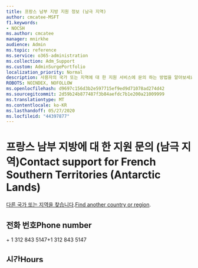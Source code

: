 ```yaml
---
title: 프랑스 남부 지방 지원 정보 (남극 지역)
author: cmcatee-MSFT
f1.keywords:
- NOCSH
ms.author: cmcatee
manager: mnirkhe
audience: Admin
ms.topic: reference
ms.service: o365-administration
ms.collection: Adm_Support
ms.custom: AdminSurgePortfolio
localization_priority: Normal
description: 사용자의 국가 또는 지역에 대 한 지원 서비스에 문의 하는 방법을 알아보세요.
ROBOTS: NOINDEX, NOFOLLOW
ms.openlocfilehash: d9697c156d3b2e597715ef9ed9d71078ad274d42
ms.sourcegitcommit: 2d59b24b877487f3b84aefdc7b1e200a21009999
ms.translationtype: MT
ms.contentlocale: ko-KR
ms.lasthandoff: 05/27/2020
ms.locfileid: "44397877"
---
```

# <a name="contact-support-for-french-southern-territories-antarctic-lands"></a><span data-ttu-id="430c4-103">프랑스 남부 지방에 대 한 지원 문의 (남극 지역)</span><span class="sxs-lookup"><span data-stu-id="430c4-103">Contact support for French Southern Territories (Antarctic Lands)</span></span>

<span data-ttu-id="430c4-104">[다른 국가 또는 지역을 찾습니다](../contact-support-for-business-products.md).</span><span class="sxs-lookup"><span data-stu-id="430c4-104">[Find another country or region](../contact-support-for-business-products.md).</span></span>

## <a name="phone-number"></a><span data-ttu-id="430c4-105">전화 번호</span><span class="sxs-lookup"><span data-stu-id="430c4-105">Phone number</span></span>
<span data-ttu-id="430c4-106">+ 1 312 843 5147</span><span class="sxs-lookup"><span data-stu-id="430c4-106">+1 312 843 5147</span></span>

## <a name="hours"></a><span data-ttu-id="430c4-107">시간</span><span class="sxs-lookup"><span data-stu-id="430c4-107">Hours</span></span>
### <a name="billing-support"></a><span data-ttu-id="430c4-108">대금 청구 지원:</span><span class="sxs-lookup"><span data-stu-id="430c4-108">Billing Support:</span></span>

<span data-ttu-id="430c4-109">프랑스어: 월-금 1, 오후 9 시</span><span class="sxs-lookup"><span data-stu-id="430c4-109">French: Mon-Fri 1 PM-9 PM</span></span>

<span data-ttu-id="430c4-110">영어: 월-금 1, 오후 9 시</span><span class="sxs-lookup"><span data-stu-id="430c4-110">English: Mon-Fri 1 PM-9 PM</span></span>

### <a name="technical-support"></a><span data-ttu-id="430c4-111">기술 지원:</span><span class="sxs-lookup"><span data-stu-id="430c4-111">Technical Support:</span></span>

<span data-ttu-id="430c4-112">프랑스어: 월요일-금요일 12 시-오후 11 시</span><span class="sxs-lookup"><span data-stu-id="430c4-112">French: Mon-Fri 12 PM-11 PM</span></span>

<span data-ttu-id="430c4-113">영어: 하루 24 시간 365 일 연중 무휴로</span><span class="sxs-lookup"><span data-stu-id="430c4-113">English: 24 hours a day, 7 days a week</span></span>

<span data-ttu-id="430c4-114">국제 통화 요금이 적용 됩니다.</span><span class="sxs-lookup"><span data-stu-id="430c4-114">International call charges apply</span></span>
